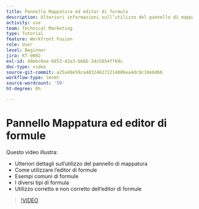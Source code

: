 ```yaml
---
title: Pannello Mappatura ed editor di formule
description: Ulteriori informazioni sull’utilizzo del pannello di mappatura, dell’editor di formule e di esempi di formule comuni in [!DNL Adobe Workfront Fusion].
activity: use
team: Technical Marketing
type: Tutorial
feature: Workfront Fusion
role: User
level: Beginner
jira: KT-9002
exl-id: 48ebc6ee-6853-42a3-b68b-34c5854ff69c
doc-type: video
source-git-commit: a25a49e59ca483246271214886ea4dc9c10e8d66
workflow-type: tm+mt
source-wordcount: '59'
ht-degree: 0%

---
```


# Pannello Mappatura ed editor di formule

Questo video illustra:

* Ulteriori dettagli sull’utilizzo del pannello di mappatura
* Come utilizzare l’editor di formule
* Esempi comuni di formule
* I diversi tipi di formula
* Utilizzo corretto e non corretto dell’editor di formule

>[!VIDEO](https://video.tv.adobe.com/v/335262/?quality=12&learn=on)
